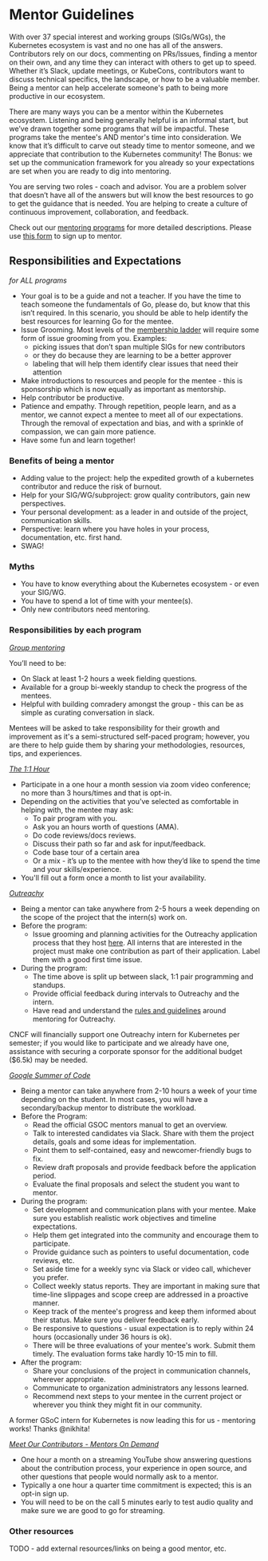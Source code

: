 Mentor Guidelines
=======

With over 37 special interest and working groups (SIGs/WGs), the Kubernetes ecosystem is vast and no one has all of the answers. Contributors rely on our docs, commenting on PRs/Issues, finding a mentor on their own, and any time they can interact with others to get up to speed. Whether it’s Slack, update meetings, or KubeCons, contributors want to discuss technical specifics, the landscape, or how to be a valuable member. Being a mentor can help accelerate someone's path to being more productive in our ecosystem.

There are many ways you can be a mentor within the Kubernetes ecosystem. Listening and being generally helpful is an informal start, but we’ve drawn together some programs that will be impactful. These programs take the mentee's AND mentor's time into consideration. We know that it’s difficult to carve out steady time to mentor someone, and we appreciate that contribution to the Kubernetes community! The Bonus: we set up the communication framework for you already so your expectations are set when you are ready to dig into mentoring.

You are serving two roles - coach and advisor. You are a problem solver that doesn’t have all of the answers but will know the best resources to go to get the guidance that is needed. You are helping to create a culture of continuous improvement, collaboration, and feedback.

Check out our [mentoring programs](README.md) for more detailed descriptions. Please use [this form](https://goo.gl/forms/Y4MH6NGHe6OU5cZC3) to sign up to mentor.

## Responsibilities and Expectations
*for ALL programs*
* Your goal is to be a guide and not a teacher. If you have the time to teach someone the fundamentals of Go, please do, but know that this isn’t required. In this scenario, you should be able to help identify the best resources for learning Go for the mentee. 
* Issue Grooming. Most levels of the [membership ladder](/community-membership.md) will require some form of issue grooming from you. Examples:
  * picking issues that don’t span multiple SIGs for new contributors
  * or they do because they are learning to be a better approver
  * labeling that will help them identify clear issues that need their attention
* Make introductions to resources and people for the mentee - this is sponsorship which is now equally as important as mentorship.
* Help contributor be productive.
* Patience and empathy.  Through repetition, people learn, and as a mentor, we cannot expect a mentee to meet all of our expectations.  Through the removal of expectation and bias, and with a sprinkle of compassion, we can gain more patience.
* Have some fun and learn together!

### Benefits of being a mentor
* Adding value to the project: help the expedited growth of a kubernetes contributor and reduce the risk of burnout.
* Help for your SIG/WG/subproject: grow quality contributors, gain new perspectives.
* Your personal development: as a leader in and outside of the project, communication skills.
* Perspective: learn where you have holes in your process, documentation, etc. first hand.
* SWAG!

### Myths
* You have to know everything about the Kubernetes ecosystem - or even your SIG/WG.
* You have to spend a lot of time with your mentee(s).
* Only new contributors need mentoring.

### Responsibilities by each program
*[Group mentoring](group-mentoring.md)*

You’ll need to be:
*  On Slack at least 1-2 hours a week fielding questions.
*  Available for a group bi-weekly standup to check the progress of the mentees. 
*  Helpful with building comradery amongst the group - this can be as simple as curating conversation in slack.

Mentees will be asked to take responsibility for their growth and improvement as it's a semi-structured self-paced program; however, you are there to help guide them by sharing your methodologies, resources, tips, and experiences.

*[The 1:1 Hour](the1-on-1hour.md)*
* Participate in a one hour a month session via zoom video conference; no more than 3 hours/times and that is opt-in.
* Depending on the activities that you’ve selected as comfortable in helping with, the mentee may ask:
  * To pair program with you.
  * Ask you an hours worth of questions (AMA). 
  * Do code reviews/docs reviews.
  * Discuss their path so far and ask for input/feedback.
  * Code base tour of a certain area
  * Or a mix - it’s up to the mentee with how they’d like to spend the time and your skills/experience.
* You'll fill out a form once a month to list your availability.

*[Outreachy](https://www.outreachy.org)*
* Being a mentor can take anywhere from 2-5 hours a week depending on the scope of the project that the intern(s) work on. 
* Before the program:
  * Issue grooming and planning activities for the Outreachy application process that they host [here](https://www.outreachy.org/apply/). All interns that are interested in the project must make one contribution as part of their application. Label them with a good first time issue.
* During the program:
  * The time above is split up between slack, 1:1 pair programming and standups.
  * Provide official feedback during intervals to Outreachy and the intern.
  * Have read and understand the [rules and guidelines](https://www.outreachy.org/mentor/) around mentoring for Outreachy.

CNCF will financially support one Outreachy intern for Kubernetes per semester; if you would like to participate and we already have one, assistance with securing a corporate sponsor for the additional budget ($6.5k) may be needed.

*[Google Summer of Code](google-summer-of-code.md)*
* Being a mentor can take anywhere from 2-10 hours a week of your time depending on the student. In most cases, you will have a secondary/backup mentor to distribute the workload.
* Before the Program:
  * Read the official GSOC mentors manual to get an overview.
  * Talk to interested candidates via Slack. Share with them the project details, goals and some ideas for implementation.
  * Point them to self-contained, easy and newcomer-friendly bugs to fix.
  * Review draft proposals and provide feedback before the application period.
  * Evaluate the final proposals and select the student you want to mentor.
* During the program:
  * Set development and communication plans with your mentee. Make sure you establish realistic work objectives and timeline expectations.
  * Help them get integrated into the community and encourage them to participate.
  * Provide guidance such as pointers to useful documentation, code reviews, etc.
  * Set aside time for a weekly sync via Slack or video call, whichever you prefer.
  * Collect weekly status reports. They are important in making sure that time-line slippages and scope creep are addressed in a proactive manner.
  * Keep track of the mentee's progress and keep them informed about their status. Make sure you deliver feedback early.
  * Be responsive to questions - usual expectation is to reply within 24 hours (occasionally under 36 hours is ok).
  * There will be three evaluations of your mentee's work. Submit them timely. The evaluation forms take hardly 10-15 min to fill.
* After the program:
  * Share your conclusions of the project in communication channels, wherever appropriate.
  * Communicate to organization administrators any lessons learned.
  * Recommend next steps to your mentee in the current project or wherever you think they might fit in our community.

A former GSoC intern for Kubernetes is now leading this for us - mentoring works! Thanks @nikhita!

*[Meet Our Contributors - Mentors On Demand](meet-our-contributors.md)*
* One hour a month on a streaming YouTube show answering questions about the contribution process, your experience in open source, and other questions that people would normally ask to a mentor.
* Typically a one hour a quarter time commitment is expected; this is an opt-in sign up.
* You will need to be on the call 5 minutes early to test audio quality and make sure we are good to go for streaming.


### Other resources
TODO - add external resources/links on being a good mentor, etc.
